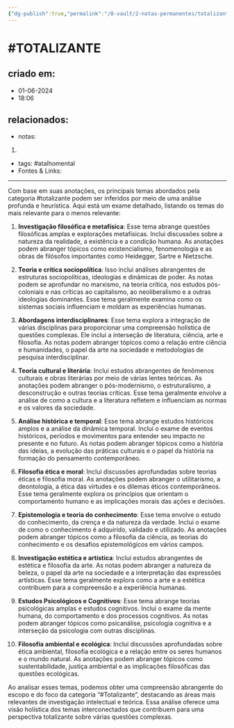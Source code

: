 ```yaml
---
{"dg-publish":true,"permalink":"/0-vault/2-notas-permanentes/totalizante/","tags":["permanente","TOTALIZANTE","atalhomental","totalizante"],"dgHomeLink":true,"dgShowLocalGraph":true,"dgShowFileTree":true,"dgEnableSearch":true,"noteIcon":""}
---
```


# #TOTALIZANTE

## criado em: 
- 01-06-2024
- 18:06
## relacionados:
- notas:
1. 
- tags: #atalhomental
- Fontes & Links: 
---

Com base em suas anotações, os principais temas abordados pela categoria #totalizante podem ser inferidos por meio de uma análise profunda e heurística. Aqui está um exame detalhado, listando os temas do mais relevante para o menos relevante:

1. **Investigação filosófica e metafísica**: Esse tema abrange questões filosóficas amplas e explorações metafísicas. Inclui discussões sobre a natureza da realidade, a existência e a condição humana. As anotações podem abranger tópicos como existencialismo, fenomenologia e as obras de filósofos importantes como Heidegger, Sartre e Nietzsche.

2. **Teoria e crítica sociopolítica**: Isso inclui análises abrangentes de estruturas sociopolíticas, ideologias e dinâmicas de poder. As notas podem se aprofundar no marxismo, na teoria crítica, nos estudos pós-coloniais e nas críticas ao capitalismo, ao neoliberalismo e a outras ideologias dominantes. Esse tema geralmente examina como os sistemas sociais influenciam e moldam as experiências humanas.

3. **Abordagens interdisciplinares**: Esse tema explora a integração de várias disciplinas para proporcionar uma compreensão holística de questões complexas. Ele inclui a interseção de literatura, ciência, arte e filosofia. As notas podem abranger tópicos como a relação entre ciência e humanidades, o papel da arte na sociedade e metodologias de pesquisa interdisciplinar.

4. **Teoria cultural e literária**: Inclui estudos abrangentes de fenômenos culturais e obras literárias por meio de várias lentes teóricas. As anotações podem abranger o pós-modernismo, o estruturalismo, a desconstrução e outras teorias críticas. Esse tema geralmente envolve a análise de como a cultura e a literatura refletem e influenciam as normas e os valores da sociedade.

5. **Análise histórica e temporal**: Esse tema abrange estudos históricos amplos e a análise da dinâmica temporal. Inclui o exame de eventos históricos, períodos e movimentos para entender seu impacto no presente e no futuro. As notas podem abranger tópicos como a história das ideias, a evolução das práticas culturais e o papel da história na formação do pensamento contemporâneo.

6. **Filosofia ética e moral**: Inclui discussões aprofundadas sobre teorias éticas e filosofia moral. As anotações podem abranger o utilitarismo, a deontologia, a ética das virtudes e os dilemas éticos contemporâneos. Esse tema geralmente explora os princípios que orientam o comportamento humano e as implicações morais das ações e decisões.

7. **Epistemologia e teoria do conhecimento**: Esse tema envolve o estudo do conhecimento, da crença e da natureza da verdade. Inclui o exame de como o conhecimento é adquirido, validado e utilizado. As anotações podem abranger tópicos como a filosofia da ciência, as teorias do conhecimento e os desafios epistemológicos em vários campos.

8. **Investigação estética e artística**: Inclui estudos abrangentes de estética e filosofia da arte. As notas podem abranger a natureza da beleza, o papel da arte na sociedade e a interpretação das expressões artísticas. Esse tema geralmente explora como a arte e a estética contribuem para a compreensão e a experiência humanas.

9. **Estudos Psicológicos e Cognitivos**: Esse tema abrange teorias psicológicas amplas e estudos cognitivos. Inclui o exame da mente humana, do comportamento e dos processos cognitivos. As notas podem abranger tópicos como psicanálise, psicologia cognitiva e a interseção da psicologia com outras disciplinas.

10. **Filosofia ambiental e ecológica**: Inclui discussões aprofundadas sobre ética ambiental, filosofia ecológica e a relação entre os seres humanos e o mundo natural. As anotações podem abranger tópicos como sustentabilidade, justiça ambiental e as implicações filosóficas das questões ecológicas.

Ao analisar esses temas, podemos obter uma compreensão abrangente do escopo e do foco da categoria “#Totalizante”, destacando as áreas mais relevantes de investigação intelectual e teórica. Essa análise oferece uma visão holística dos temas interconectados que contribuem para uma perspectiva totalizante sobre várias questões complexas.

